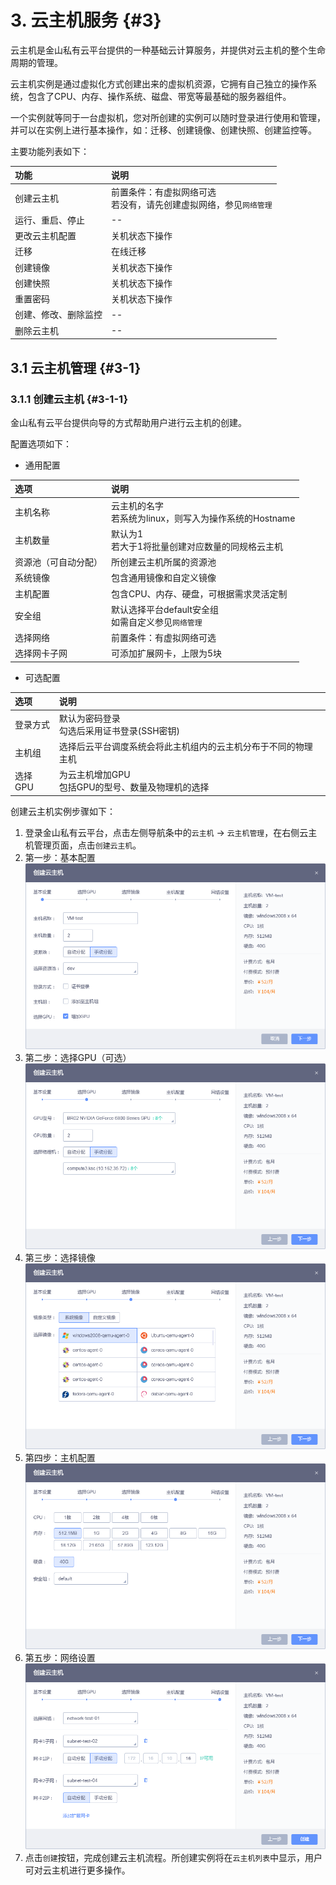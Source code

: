 # 3. 云主机服务 {#3}

云主机是金山私有云平台提供的一种基础云计算服务，并提供对云主机的整个生命周期的管理。

云主机实例是通过虚拟化方式创建出来的虚拟机资源，它拥有自己独立的操作系统，包含了CPU、内存、操作系统、磁盘、带宽等最基础的服务器组件。

一个实例就等同于一台虚拟机，您对所创建的实例可以随时登录进行使用和管理，并可以在实例上进行基本操作，如：迁移、创建镜像、创建快照、创建监控等。

主要功能列表如下：

| 功能 | 说明 |
| :--- | :--- |
| 创建云主机 | 前置条件：有虚拟网络可选<br/>若没有，请先创建虚拟网络，参见`网络管理` |
| 运行、重启、停止 | -- |
| 更改云主机配置 | 关机状态下操作 |
| 迁移 | 在线迁移 |
| 创建镜像 | 关机状态下操作 |
| 创建快照 | 关机状态下操作 |
| 重置密码 | 关机状态下操作 |
| 创建、修改、删除监控 | -- |
| 删除云主机 | -- |

## 3.1 云主机管理 {#3-1}

### 3.1.1 创建云主机 {#3-1-1}

金山私有云平台提供向导的方式帮助用户进行云主机的创建。

配置选项如下：

* 通用配置

| 选项 | 说明 |
| :--- | :--- |
| 主机名称 | 云主机的名字<br/>若系统为linux，则写入为操作系统的Hostname |
| 主机数量 | 默认为1<br/>若大于1将批量创建对应数量的同规格云主机 |
| 资源池（可自动分配） | 所创建云主机所属的资源池 |
| 系统镜像 | 包含通用镜像和自定义镜像 |
| 主机配置 | 包含CPU、内存、硬盘，可根据需求灵活定制 |
| 安全组 | 默认选择平台default安全组<br/>如需自定义参见`网络管理` |
| 选择网络 | 前置条件：有虚拟网络可选 |
| 选择网卡子网 | 可添加扩展网卡，上限为5块 |

* 可选配置

| 选项 | 说明 |
| :--- | :--- |
| 登录方式 | 默认为密码登录<br/>勾选后采用证书登录(SSH密钥) |
| 主机组 | 选择后云平台调度系统会将此主机组内的云主机分布于不同的物理主机 |
| 选择GPU | 为云主机增加GPU<br/>包括GPU的型号、数量及物理机的选择 |

创建云主机实例步骤如下：

1. 登录金山私有云平台，点击左侧导航条中的`云主机` -> `云主机管理`，在右侧云主机管理页面，点击`创建云主机`。
2. 第一步：基本配置
![](/assets/创建云主机表单-1.png)
3. 第二步：选择GPU（可选）
![](/assets/创建云主机表单-2.png)
4. 第三步：选择镜像
![](/assets/创建云主机表单-3.png)
5. 第四步：主机配置
![](/assets/创建云主机表单-4.png)
6. 第五步：网络设置
![](/assets/创建云主机表单-5.png)
7. 点击`创建`按钮，完成创建云主机流程。所创建实例将在`云主机列表`中显示，用户可对云主机进行更多操作。

  






